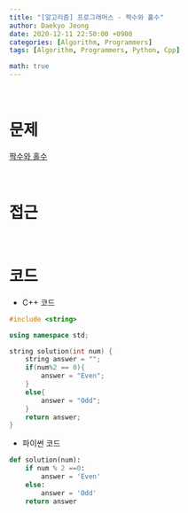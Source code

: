 ```yaml
---
title: "[알고리즘] 프로그래머스 - 짝수와 홀수"
author: Daekyo Jeong
date: 2020-12-11 22:50:00 +0900
categories: [Algorithm, Programmers]
tags: [Algorithm, Programmers, Python, Cpp]

math: true
---
```


<br/>

# **문제**


[짝수와 홀수](https://programmers.co.kr/learn/courses/30/lessons/12937)

<br/>

# **접근**  


<br/>

# **코드**

- C++ 코드

```cpp
#include <string>

using namespace std;

string solution(int num) {
    string answer = "";
    if(num%2 == 0){
        answer = "Even";
    }
    else{
        answer = "Odd";
    }
    return answer;
}
```

- 파이썬 코드   

```py
def solution(num):
    if num % 2 ==0:
        answer = 'Even'
    else:
        answer = 'Odd'
    return answer
```

<br/>
